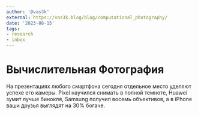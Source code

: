 ```yaml
---
author: '@vas3k'
external: https://vas3k.blog/blog/computational_photography/
date: '2023-08-15'
tags:
- research
- inbox
---
```


# Вычислительная Фотография

На презентациях любого смартфона сегодня отдельное место уделяют успехе его
камеры. Pixel научился снимать в полной темноте, Huawei зумит лучше бинокля,
Samsung получил восемь объективов, а в iPhone ваши друзья выглядят на 30%
богаче.
